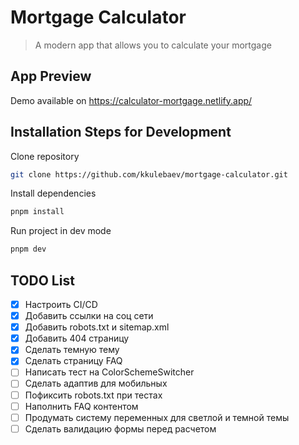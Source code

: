 # Mortgage Calculator

> A modern app that allows you to calculate your mortgage

## App Preview

Demo available on https://calculator-mortgage.netlify.app/

## Installation Steps for Development

Clone repository

```sh
git clone https://github.com/kkulebaev/mortgage-calculator.git
```

Install dependencies

```sh
pnpm install
```

Run project in dev mode

```sh
pnpm dev
```

## TODO List

- [x] Настроить CI/CD
- [x] Добавить ссылки на соц сети
- [x] Добавить robots.txt и sitemap.xml
- [x] Добавить 404 страницу
- [x] Сделать темную тему
- [x] Сделать страницу FAQ
- [ ] Написать тест на ColorSchemeSwitcher
- [ ] Сделать адаптив для мобильных
- [ ] Пофиксить robots.txt при тестах
- [ ] Наполнить FAQ контентом
- [ ] Продумать систему переменных для светлой и темной темы
- [ ] Сделать валидацию формы перед расчетом
